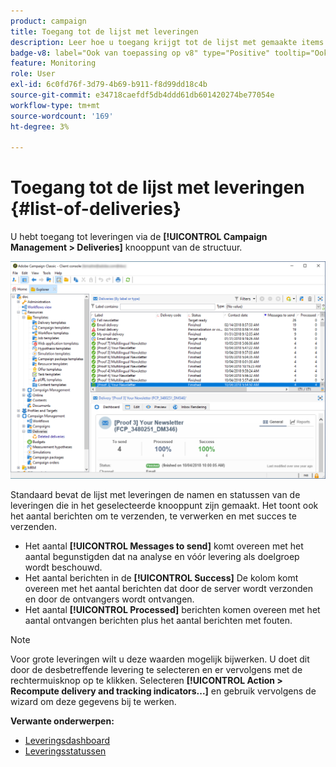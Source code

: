 ```yaml
---
product: campaign
title: Toegang tot de lijst met leveringen
description: Leer hoe u toegang krijgt tot de lijst met gemaakte items
badge-v8: label="Ook van toepassing op v8" type="Positive" tooltip="Ook van toepassing op campagne v8"
feature: Monitoring
role: User
exl-id: 6c0fd76f-3d79-4b69-b911-f8d99dd18c4b
source-git-commit: e34718caefdf5db4ddd61db601420274be77054e
workflow-type: tm+mt
source-wordcount: '169'
ht-degree: 3%

---
```


# Toegang tot de lijst met leveringen {#list-of-deliveries}



U hebt toegang tot leveringen via de **[!UICONTROL Campaign Management > Deliveries]** knooppunt van de structuur.

![](assets/deliveries-list.png)

Standaard bevat de lijst met leveringen de namen en statussen van de leveringen die in het geselecteerde knooppunt zijn gemaakt. Het toont ook het aantal berichten om te verzenden, te verwerken en met succes te verzenden.

* Het aantal **[!UICONTROL Messages to send]** komt overeen met het aantal begunstigden dat na analyse en vóór levering als doelgroep wordt beschouwd.
* Het aantal berichten in de **[!UICONTROL Success]** De kolom komt overeen met het aantal berichten dat door de server wordt verzonden en door de ontvangers wordt ontvangen.
* Het aantal **[!UICONTROL Processed]** berichten komen overeen met het aantal ontvangen berichten plus het aantal berichten met fouten.

>[!NOTE]
>
>Voor grote leveringen wilt u deze waarden mogelijk bijwerken. U doet dit door de desbetreffende levering te selecteren en er vervolgens met de rechtermuisknop op te klikken. Selecteren **[!UICONTROL Action > Recompute delivery and tracking indicators...]** en gebruik vervolgens de wizard om deze gegevens bij te werken.

**Verwante onderwerpen:**

* [Leveringsdashboard](delivery-dashboard.md)
* [Leveringsstatussen](delivery-statuses.md)
